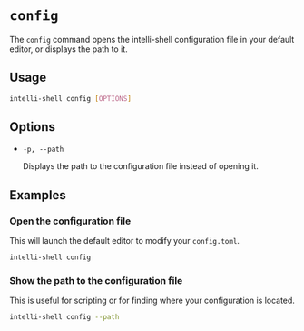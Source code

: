 # `config`

The `config` command opens the intelli-shell configuration file in your default editor, or displays the path to it.

## Usage

```sh
intelli-shell config [OPTIONS]
```

## Options

- `-p, --path`

  Displays the path to the configuration file instead of opening it.

## Examples

### Open the configuration file

This will launch the default editor to modify your `config.toml`.

```sh
intelli-shell config
```

### Show the path to the configuration file

This is useful for scripting or for finding where your configuration is located.

```sh
intelli-shell config --path
```
